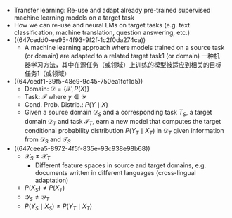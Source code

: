 - Transfer learning: Re-use and adapt already pre-trained supervised machine learning models on a target task
- How we can re-use and neural LMs on target tasks (e.g. text classification, machine translation, question answering, etc.)
- ((647cedd0-ee95-4f93-9f2f-1c2f0da274ca))
	- A machine learning approach where models trained on a source task (or domain) are adapted to a related target task1 (or domain)
	  一种机器学习方法，其中在源任务（或领域）上训练的模型被适应到相关的目标任务1（或领域）
- ((647cedf1-39f5-48e9-9c45-750ea1fcf1d5))
	- Domain: $\mathcal{D}=\{\mathcal{X}, P(X)\}$
	- Task: $\mathcal{T}$ where $y \in \mathcal{Y}$
	- Cond. Prob. Distrib.: $P(Y \mid X)$
	- Given a source domain $\mathcal{D}_S$ and a corresponding task $T_S$, a target domain $\mathcal{D}_T$ and task $\mathcal{T}_T$, earn a new model that computes the target conditional probability distribution $P\left(Y_T \mid X_T\right)$ in $\mathcal{D}_T$ given information from $\mathcal{D}_S$ and $\mathcal{T}_S$
- ((647ceea5-8972-4f5f-835e-93c938e98b68))
	- $\mathcal{X}_S \neq \mathcal{X}_T$
		- Different feature spaces in source and target
		  domains, e.g. documents written in different languages
		  (cross-lingual adaptation)
	- $P\left(X_S\right) \neq P\left(X_T\right)$
	- $\mathcal{Y}_S \neq \mathcal{Y}_T$
	- $P\left(Y_S \mid X_S\right) \neq P\left(Y_T \mid X_T\right)$